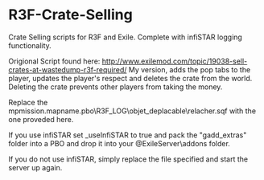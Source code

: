 # R3F-Crate-Selling
Crate Selling scripts for R3F and Exile. Complete with infiSTAR logging functionality.

Origional Script found here: http://www.exilemod.com/topic/19038-sell-crates-at-wastedump-r3f-required/
My version, adds the pop tabs to the player, updates the player's respect and deletes the crate from the world.
Deleting the crate prevents other players from taking the money.

Replace the mpmission.mapname.pbo\R3F_LOG\objet_deplacable\relacher.sqf with the one proveded here.

If you use infiSTAR set _useInfiSTAR to true and pack the "gadd_extras" folder into a PBO and drop it into your @ExileServer\addons folder.

If you do not use infiSTAR, simply replace the file specified and start the server up again.
